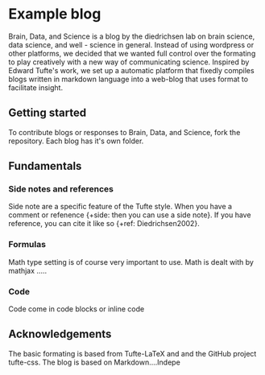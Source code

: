 # Example blog
Brain, Data, and Science is a blog by the diedrichsen lab on brain science, data science, and well - science in general. Instead of using wordpress or other platforms, we decided that we wanted full control over the formating to play creatively with a new way of communicating science. Inspired by Edward Tufte's work, we set up a automatic platform that fixedly compiles blogs written in markdown language into a web-blog that uses format to facilitate insight.

## Getting started
To contribute blogs or responses to Brain, Data, and Science, fork the repository. Each blog has it's own folder.

## Fundamentals
### Side notes and references
Side note are a specific feature of the Tufte style.
When you have a comment or refenence {+side: then you can use a side note}. If you have reference, you can cite it like so {+ref: Diedrichsen2002}.

### Formulas
Math type setting is of course very important to use. Math is dealt with by mathjax .....

### Code
Code come in code blocks or inline code

## Acknowledgements
The basic formating is based from Tufte-LaTeX and and the GitHub project tufte-css. The blog is based on Markdown....Indepe